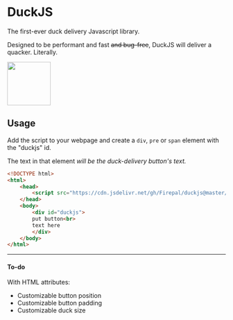 # DuckJS
The first-ever duck delivery Javascript library.

Designed to be performant and fast ~~and bug-free~~, DuckJS will deliver a quacker. Literally.

<img src="https://raw.githubusercontent.com/Firepal/duckjs/master/duck.png" width="100"></img>

## Usage
Add the script to your webpage and create a `div`, `pre` or `span` element with the "duckjs" id.

The text in that element *will be the duck-delivery button's text.*

```html
<!DOCTYPE html>
<html>
	<head>
		<script src="https://cdn.jsdelivr.net/gh/Firepal/duckjs@master/duck.js"></script>
	</head>
	<body>
		<div id="duckjs">
		put button<br>
		text here
		</div>
	</body>
</html>
```
---

#### To-do
With HTML attributes:
* Customizable button position
* Customizable button padding
* Customizable duck size
